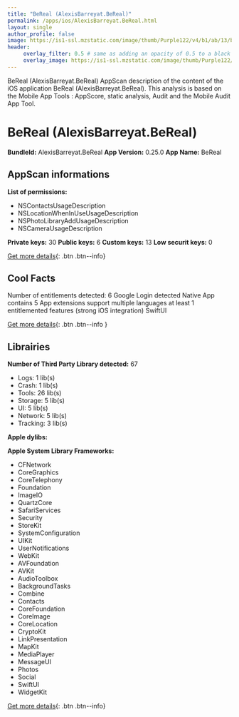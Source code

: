 ```yaml
---
title: "BeReal (AlexisBarreyat.BeReal)"
permalink: /apps/ios/AlexisBarreyat.BeReal.html
layout: single
author_profile: false
image: https://is1-ssl.mzstatic.com/image/thumb/Purple122/v4/b1/ab/13/b1ab13c9-4cac-b1a7-9f50-c296925d2a6c/AppIcon-1x_U007emarketing-0-5-0-85-220.png/512x512bb.jpg
header: 
     overlay_filter: 0.5 # same as adding an opacity of 0.5 to a black background
     overlay_image: https://is1-ssl.mzstatic.com/image/thumb/Purple122/v4/b1/ab/13/b1ab13c9-4cac-b1a7-9f50-c296925d2a6c/AppIcon-1x_U007emarketing-0-5-0-85-220.png/512x512bb.jpg
---
```

BeReal (AlexisBarreyat.BeReal) AppScan description of the content of the iOS application BeReal (AlexisBarreyat.BeReal). This analysis is based on the Mobile App Tools : AppScore, static analysis, Audit and the Mobile Audit App Tool.

# BeReal (AlexisBarreyat.BeReal)

**BundleId:** AlexisBarreyat.BeReal
**App Version:** 0.25.0
**App Name:** BeReal


## AppScan informations 

**List of permissions:** 
- NSContactsUsageDescription
- NSLocationWhenInUseUsageDescription
- NSPhotoLibraryAddUsageDescription
- NSCameraUsageDescription
  
  
**Private keys:** 30
**Public keys:** 6
**Custom keys:** 13
**Low securit keys:** 0
  
[Get more details](/pricing.html){: .btn .btn--info}

## Cool Facts

Number of entitlements detected: 6
Google Login detected
Native App
contains 5 App extensions
support multiple languages
at least 1 entitlemented features (strong iOS integration)
SwiftUI
  
[Get more details](/pricing.html){: .btn .btn--info }

## Librairies 
**Number of Third Party Library detected:** 67
- Logs: 1 lib(s)
- Crash: 1 lib(s)
- Tools: 26 lib(s)
- Storage: 5 lib(s)
- UI: 5 lib(s)
- Network: 5 lib(s)
- Tracking: 3 lib(s)


**Apple dylibs:**


**Apple System Library Frameworks:**
- CFNetwork
- CoreGraphics
- CoreTelephony
- Foundation
- ImageIO
- QuartzCore
- SafariServices
- Security
- StoreKit
- SystemConfiguration
- UIKit
- UserNotifications
- WebKit
- AVFoundation
- AVKit
- AudioToolbox
- BackgroundTasks
- Combine
- Contacts
- CoreFoundation
- CoreImage
- CoreLocation
- CryptoKit
- LinkPresentation
- MapKit
- MediaPlayer
- MessageUI
- Photos
- Social
- SwiftUI
- WidgetKit


  
[Get more details](/pricing.html){: .btn .btn--info}

